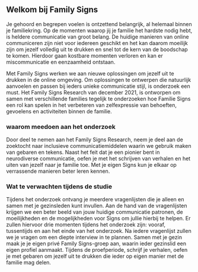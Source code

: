 ## Welkom bij Family Signs

Je gehoord en begrepen voelen is ontzettend belangrijk, al helemaal binnen je familiekring. Op de momenten waarop jij je familie het hardste nodig hebt, is heldere communicatie van groot belang. De huidige manieren van online communiceren zijn niet voor iedereen geschikt en het kan daarom moeilijk zijn om jezelf volledig uit te drukken en snel tot de kern van de boodschap te komen. Hierdoor gaan kostbare momenten verloren en kan er miscommunicatie en eenzaamheid ontstaan.

Met Family Signs werken we aan nieuwe oplossingen om jezelf uit te drukken in de online omgeving. Om oplossingen te ontwerpen die natuurlijk aanvoelen en passen bij ieders unieke communicatie stijl, is onderzoek een must. Het Family Signs Research van december 2021, is ontworpen om samen met verschillende families tegelijk te onderzoeken hoe Familie Signs een rol kan spelen in het verbeteren van zelfexpressie van behoeften, gevoelens en activiteiten binnen de familie.

### waarom meedoen aan het onderzoek
Door deel te nemen aan het Family Signs Research, neem je deel aan de zoektocht naar inclusieve communicatiemiddelen waarin we gebruik maken van gebaren en tekens. Naast het feit dat je een pionier bent in neurodiverse communicatie, oefen je met het schrijven van verhalen en het uiten van jezelf naar je familie toe. Met je eigen Signs kun je elkaar op verrassende manieren beter leren kennen.

### Wat te verwachten tijdens de studie
Tijdens het onderzoek ontvang je meerdere vragenlijsten die je alleen en samen met je gezinsleden kunt invullen. Aan de hand van de vragenlijsten krijgen we een beter beeld van jouw huidige communicatie patronen, de moeilijkheden en de mogelijkheden voor Signs om jullie hierbij te helpen. Er zullen hiervoor drie momenten tijdens het onderzoek zijn: vooraf, tussentijds en aan het einde van het onderzoek. Na iedere vragenlijst zullen we je vragen om een diepte interview in te plannen. Samen met je gezin maak je je eigen privé Family Signs-groep aan, waarin ieder gezinslid een eigen profiel aanmaakt. Tijdens de proefperiode, schrijf je verhalen, oefen je met gebaren om jezelf uit te drukken die ieder op eigen manier met de familie mag delen.
